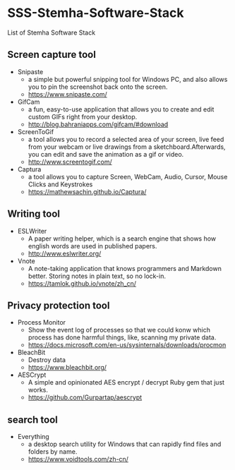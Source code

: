 # SSS-Stemha-Software-Stack
List of Stemha Software Stack

## Screen capture tool
- Snipaste
   - a simple but powerful snipping tool for Windows PC, and also allows you to pin the screenshot back onto the screen.
   - https://www.snipaste.com/
- GifCam
   - a fun, easy-to-use application that allows you to create and edit custom GIFs right from your desktop.
   - http://blog.bahraniapps.com/gifcam/#download
- ScreenToGif
  - a tool allows you to record a selected area of your screen, live feed from your webcam or live drawings from a sketchboard.Afterwards, you can edit and save the animation as a gif or video.
  - http://www.screentogif.com/
- Captura
  - a tool allows you to capture Screen, WebCam, Audio, Cursor, Mouse Clicks and Keystrokes
  - https://mathewsachin.github.io/Captura/
## Writing tool
- ESLWriter
   - A paper writing helper, which is a search engine that shows how english words are used in published papers.
   - http://www.eslwriter.org/
- Vnote
   - A note-taking application that knows programmers and Markdown better. Storing notes in plain text, so no lock-in.
   - https://tamlok.github.io/vnote/zh_cn/
## Privacy protection tool
- Process Monitor
   - Show the event log of processes so that we could konw which process has done harmful things, like, scanning my private data.
   - https://docs.microsoft.com/en-us/sysinternals/downloads/procmon
- BleachBit
   - Destroy data
   - https://www.bleachbit.org/
- AESCrypt
  - A simple and opinionated AES encrypt / decrypt Ruby gem that just works.
  - https://github.com/Gurpartap/aescrypt
## search tool
- Everything
  - a desktop search utility for Windows that can rapidly find files and folders by name.
  - https://www.voidtools.com/zh-cn/
